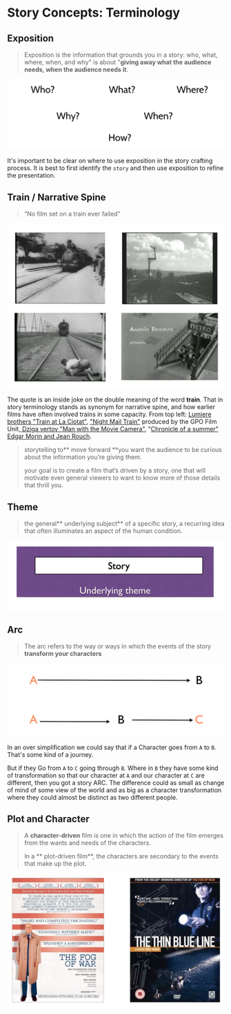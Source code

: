 # Story Concepts: Terminology

<!-- TODO: find slides from LCC story press, and see images/diagrams associated with this -->

## Exposition 

>Exposition is the information that grounds you in a story: who, what, where, when, and why"  is about  "**giving away what the audience needs, when the audience needs it**. 


![Exposition](/assets/exposition.png)

It's important to be clear on where to use exposition in the story crafting process. It is best to first identify the `story` and then use exposition to refine the presentation.

<!-- As McKee says every scene should lead to the next- check this -->


## Train / Narrative Spine
>“No film set on a train ever failed” 

![](/assets/early_films_trains.png)

The quote is an inside joke on the double meaning of the word **train**. That in story terminology stands as synonym for narrative spine, and how earlier films have often involved trains in some capacity. From top left: [Lumiere brothers "Train at La Ciotat"](https://youtu.be/1dgLEDdFddk), ["Night Mail Train"](https://youtu.be/-WO7JxYlhOM) produced by the GPO Film Unit,[ Dziga vertov "Man with the Movie Camera"](https://youtu.be/cGYZ5847FiI), "[Chronicle of a summer"  Edgar Morin and Jean Rouch](https://en.wikipedia.org/wiki/Chronique_d%27un_%C3%A9t%C3%A9).

>storytelling to** move forward **you want the audience to be curious about the information you’re giving them.
>
>your goal is to create a film that’s driven by a story, one that will motivate even general viewers to want to know more of those details that thrill you.




## Theme
>the general** underlying subject** of a specific story, a recurring idea that often illuminates an aspect of the human condition.

![Underlying Theme](/assets/underlying_theme.png)

## Arc

>The arc refers to the way or ways in which the events of the story **transform your characters**

![Story Arc](/assets/story_arc.png)

In an over simplification we could say that if a Character goes from `A` to `B`. That's some kind of a journey.

But if they Go from `A` to `C` going through `B`. Where in `B` they have some kind of transformation so that our character at `A` and our character at `C` are different, then you got a story ARC.
The difference could as small as change of mind of some view of the world and as big as a character transformation where they could almost be distinct as two different people.

## Plot and Character  

>A **character-driven** film is one in which the action of the film emerges from the wants and needs of the characters. 
>
>In a ** plot-driven film**, the characters are secondary to the events that make up the plot.


![plot_char_story](/assets/plot_char_story.png)

<!-- pag 21 -->

<!-- is this a quote? check Artistotele's poetics for screenwriters book

i.e. Thin Blue Line imitates a plot-driven: exploration of the casual encounter that leaves Randall Adams facing the death penalty. Circumstances act upon Adams; he doesn’t set the plot in motion except inadvertently, when his car breaks down and he accepts a ride from David Harris. In fact, part of the film’s power comes from Adams’s inability to alter events, even as it becomes apparent that Harris, not Adams, is likely to be the killer.-->